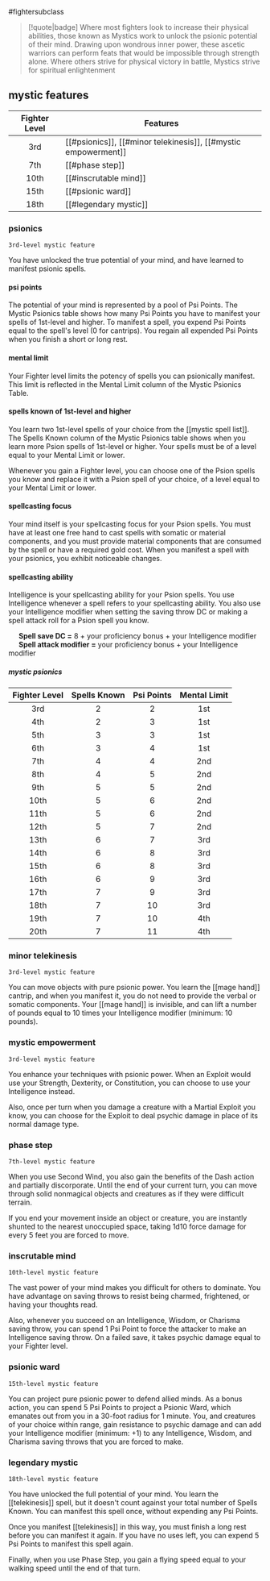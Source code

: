#fightersubclass

> [!quote|badge] 
> Where most fighters look to increase their physical abilities, those known as Mystics work to unlock the psionic potential of their mind. Drawing upon wondrous inner power, these ascetic warriors can perform feats that would be impossible through strength alone. Where others strive for physical victory in battle, Mystics strive for spiritual enlightenment
## mystic features
| **Fighter Level** | **Features**                                                   |
| :---------------: | -------------------------------------------------------------- |
|        3rd        | [[#psionics]], [[#minor telekinesis]], [[#mystic empowerment]] |
|        7th        | [[#phase step]]                                                |
|       10th        | [[#inscrutable mind]]                                          |
|       15th        | [[#psionic ward]]                                              |
|       18th        | [[#legendary mystic]]                                          |

### psionics
`3rd-level mystic feature`

You have unlocked the true potential of your mind, and have learned to manifest psionic spells.
#### psi points
The potential of your mind is represented by a pool of Psi Points. The Mystic Psionics table shows how many Psi Points you have to manifest your spells of 1st-level and higher. To manifest a spell, you expend Psi Points equal to the spell's level (0 for cantrips). You regain all expended Psi Points when you finish a short or long rest.
#### mental limit
Your Fighter level limits the potency of spells you can psionically manifest. This limit is reflected in the Mental Limit column of the Mystic Psionics Table.
#### spells known of 1st-level and higher
You learn two 1st-level spells of your choice from the [[mystic spell list]]. The Spells Known column of the Mystic Psionics table shows when you learn more Psion spells of 1st-level or higher. Your spells must be of a level equal to your Mental Limit or lower.

Whenever you gain a Fighter level, you can choose one of the Psion spells you know and replace it with a Psion spell of your choice, of a level equal to your Mental Limit or lower.
#### spellcasting focus
Your mind itself is your spellcasting focus for your Psion spells. You must have at least one free hand to cast spells with somatic or material components, and you must provide material components that are consumed by the spell or have a required gold cost. When you manifest a spell with your psionics, you exhibit noticeable changes.
#### spellcasting ability
Intelligence is your spellcasting ability for your Psion spells. You use Intelligence whenever a spell refers to your spellcasting ability. You also use your Intelligence modifier when setting the saving throw DC or making a spell attack roll for a Psion spell you know.

$\quad$ **Spell save DC =** 8 + your proficiency bonus + your Intelligence modifier
$\quad$ **Spell attack modifier =** your proficiency bonus + your Intelligence modifier
##### mystic psionics
| **Fighter Level** | **Spells Known** | **Psi Points** | **Mental Limit** |
| :---------------: | :--------------: | :------------: | :--------------: |
|        3rd        |        2         |       2        |       1st        |
|        4th        |        2         |       3        |       1st        |
|        5th        |        3         |       3        |       1st        |
|        6th        |        3         |       4        |       1st        |
|        7th        |        4         |       4        |       2nd        |
|        8th        |        4         |       5        |       2nd        |
|        9th        |        5         |       5        |       2nd        |
|       10th        |        5         |       6        |       2nd        |
|       11th        |        5         |       6        |       2nd        |
|       12th        |        5         |       7        |       2nd        |
|       13th        |        6         |       7        |       3rd        |
|       14th        |        6         |       8        |       3rd        |
|       15th        |        6         |       8        |       3rd        |
|       16th        |        6         |       9        |       3rd        |
|       17th        |        7         |       9        |       3rd        |
|       18th        |        7         |       10       |       3rd        |
|       19th        |        7         |       10       |       4th        |
|       20th        |        7         |       11       |       4th        |
### minor telekinesis
`3rd-level mystic feature`

You can move objects with pure psionic power. You learn the [[mage hand]] cantrip, and when you manifest it, you do not need to provide the verbal or somatic components. Your [[mage hand]] is invisible, and can lift a number of pounds equal to 10 times your Intelligence modifier (minimum: 10 pounds).
### mystic empowerment
`3rd-level mystic feature`

You enhance your techniques with psionic power. When an Exploit would use your Strength, Dexterity, or Constitution, you can choose to use your Intelligence instead.

Also, once per turn when you damage a creature with a Martial Exploit you know, you can choose for the Exploit to deal psychic damage in place of its normal damage type.
### phase step
`7th-level mystic feature`

When you use Second Wind, you also gain the benefits of the Dash action and partially discorporate. Until the end of your current turn, you can move through solid nonmagical objects and creatures as if they were difficult terrain.

If you end your movement inside an object or creature, you are instantly shunted to the nearest unoccupied space, taking 1d10 force damage for every 5 feet you are forced to move.
### inscrutable mind
`10th-level mystic feature`

The vast power of your mind makes you difficult for others to dominate. You have advantage on saving throws to resist being charmed, frightened, or having your thoughts read.

Also, whenever you succeed on an Intelligence, Wisdom, or Charisma saving throw, you can spend 1 Psi Point to force the attacker to make an Intelligence saving throw. On a failed save, it takes psychic damage equal to your Fighter level.
### psionic ward
`15th-level mystic feature`

You can project pure psionic power to defend allied minds. As a bonus action, you can spend 5 Psi Points to project a Psionic Ward, which emanates out from you in a 30-foot radius for 1 minute. You, and creatures of your choice within range, gain resistance to psychic damage and can add your Intelligence modifier (minimum: +1) to any Intelligence, Wisdom, and Charisma saving throws that you are forced to make.
### legendary mystic
`18th-level mystic feature`

You have unlocked the full potential of your mind. You learn the [[telekinesis]] spell, but it doesn't count against your total number of Spells Known. You can manifest this spell once, without expending any Psi Points.

Once you manifest [[telekinesis]] in this way, you must finish a long rest before you can manifest it again. If you have no uses left, you can expend 5 Psi Points to manifest this spell again.

Finally, when you use Phase Step, you gain a flying speed equal to your walking speed until the end of that turn.
